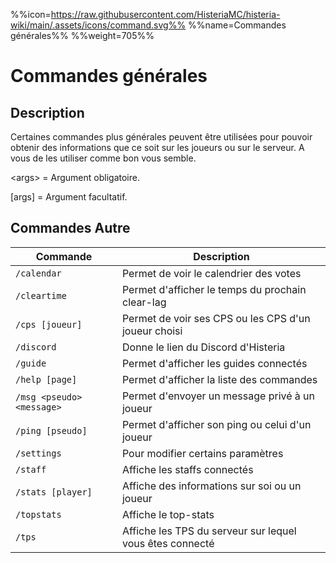 %%icon=https://raw.githubusercontent.com/HisteriaMC/histeria-wiki/main/.assets/icons/command.svg%%
%%name=Commandes générales%%
%%weight=705%%
# Commandes générales 

## Description
Certaines commandes plus générales peuvent être utilisées pour pouvoir obtenir des informations que ce soit sur les joueurs ou sur le serveur. A vous de les utiliser comme bon vous semble.

\<args\> = Argument obligatoire.

[args] = Argument facultatif.

## Commandes Autre

| Commande | Description |
| --- | --- |
|`/calendar`|Permet de voir le calendrier des votes|
|`/cleartime`|Permet d'afficher le temps du prochain clear-lag|
|`/cps [joueur]`|Permet de voir ses CPS ou les CPS d'un joueur choisi|
|`/discord`|Donne le lien du Discord d'Histeria|
|`/guide`|Permet d'afficher les guides connectés|
|`/help [page]`|Permet d'afficher la liste des commandes|
|`/msg <pseudo> <message>`|Permet d'envoyer un message privé à un joueur|
|`/ping [pseudo]`|Permet d'afficher son ping ou celui d'un joueur|
|`/settings`|Pour modifier certains paramètres |
|`/staff`|Affiche les staffs connectés|
|`/stats [player]`|Affiche des informations sur soi ou un joueur|
|`/topstats`|Affiche le top-stats|
|`/tps`|Affiche les TPS du serveur sur lequel vous êtes connecté|
